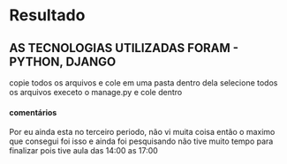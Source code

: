 # Resultado
## AS TECNOLOGIAS UTILIZADAS FORAM - PYTHON, DJANGO
copie todos os arquivos e cole em uma pasta dentro dela selecione todos os arquivos execeto o manage.py e cole dentro 

#### comentários 
Por eu ainda esta no terceiro periodo, não vi muita coisa então o maximo que consegui foi isso e ainda foi pesquisando não tive muito tempo para finalizar pois tive aula das 14:00 as 17:00
